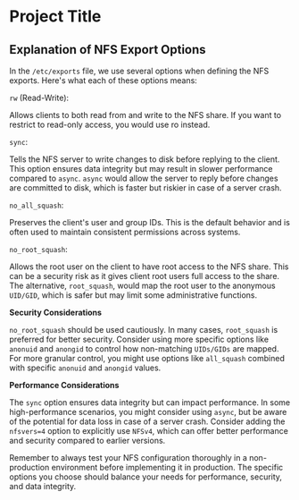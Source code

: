 
# Project Title

## Explanation of NFS Export Options

In the `/etc/exports` file, we use several options when defining the NFS exports. Here's what each of these options means:

`rw` (Read-Write):

Allows clients to both read from and write to the NFS share.
If you want to restrict to read-only access, you would use ro instead.


`sync`:

Tells the NFS server to write changes to disk before replying to the client.
This option ensures data integrity but may result in slower performance compared to `async`.
`async` would allow the server to reply before changes are committed to disk, which is faster but riskier in case of a server crash.


`no_all_squash`:

Preserves the client's user and group IDs.
This is the default behavior and is often used to maintain consistent permissions across systems.


`no_root_squash`:

Allows the root user on the client to have root access to the NFS share.
This can be a security risk as it gives client root users full access to the share.
The alternative, `root_squash`, would map the root user to the anonymous `UID/GID`, which is safer but may limit some administrative functions.



**Security Considerations**

`no_root_squash` should be used cautiously. In many cases, `root_squash` is preferred for better security.
Consider using more specific options like `anonuid` and `anongid` to control how non-matching `UIDs/GIDs` are mapped.
For more granular control, you might use options like `all_squash` combined with specific `anonuid` and `anongid` values.

**Performance Considerations**

The `sync` option ensures data integrity but can impact performance. In some high-performance scenarios, you might consider using `async`, but be aware of the potential for data loss in case of a server crash.
Consider adding the `nfsvers=4` option to explicitly use `NFSv4`, which can offer better performance and security compared to earlier versions.

Remember to always test your NFS configuration thoroughly in a non-production environment before implementing it in production. The specific options you choose should balance your needs for performance, security, and data integrity.

